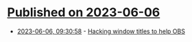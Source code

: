 # [Published on 2023-06-06](index.md)

* [2023-06-06, 09:30:58](https://lobste.rs/s/wwhaqu/hacking_window_titles_help_obs) - [Hacking window titles to help OBS](https://blog.pkh.me/p/40-hacking-window-titles-to-help-obs.html)
